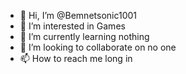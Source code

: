 - 👋 Hi, I’m @Bemnetsonic1001
- 👀 I’m interested in Games
- 🌱 I’m currently learning nothing
- 💞️ I’m looking to collaborate on no one
- 📫 How to reach me long in

<!---
Bemnetsonic1001/Bemnetsonic1001 is a ✨ special ✨ repository because its `README.md` (this file) appears on your GitHub profile.
You can click the Preview link to take a look at your changes.
--->
